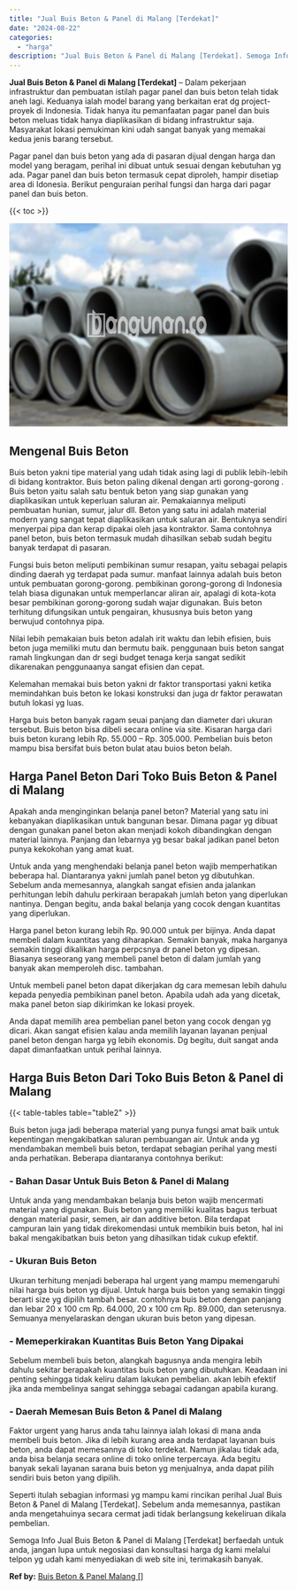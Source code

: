 ```yaml
---
title: "Jual Buis Beton & Panel di Malang [Terdekat]"
date: "2024-08-22"
categories: 
  - "harga"
description: "Jual Buis Beton & Panel di Malang [Terdekat]. Semoga Info Jual Buis Beton & Panel di Malang [Terdekat] berfaedah untuk anda, jangan lupa untuk negosiasi da..."
---
```


**Jual Buis Beton & Panel di Malang \[Terdekat\]** – Dalam pekerjaan infrastruktur dan pembuatan istilah pagar panel dan buis beton telah tidak aneh lagi. Keduanya ialah model barang yang berkaitan erat dg project-proyek di Indonesia. Tidak hanya itu pemanfaatan pagar panel dan buis beton meluas tidak hanya diaplikasikan di bidang infrastruktur saja. Masyarakat lokasi pemukiman kini udah sangat banyak yang memakai kedua jenis barang tersebut.

Pagar panel dan buis beton yang ada di pasaran dijual dengan harga dan model yang beragam, perihal ini dibuat untuk sesuai dengan kebutuhan yg ada. Pagar panel dan buis beton termasuk cepat diproleh, hampir disetiap area di Idonesia. Berikut penguraian perihal fungsi dan harga dari pagar panel dan buis beton.

{{< toc >}}

![Jual Buis Beton & Panel di Malang [Terdekat]](/images/jual-panel-buis-beton-murah-36.png)

## Mengenal Buis Beton

Buis beton yakni tipe material yang udah tidak asing lagi di publik lebih-lebih di bidang kontraktor. Buis beton paling dikenal dengan arti gorong-gorong . Buis beton yaitu salah satu bentuk beton yang siap gunakan yang diaplikasikan untuk keperluan saluran air. Pemakaiannya meliputi pembuatan hunian, sumur, jalur dll. Beton yang satu ini adalah material modern yang sangat tepat diaplikasikan untuk saluran air. Bentuknya sendiri menyerpai pipa dan kerap dipakai oleh jasa kontraktor. Sama contohnya panel beton, buis beton termasuk mudah dihasilkan sebab sudah begitu banyak terdapat di pasaran.

Fungsi buis beton meliputi pembikinan sumur resapan, yaitu sebagai pelapis dinding daerah yg terdapat pada sumur. manfaat lainnya adalah buis beton untuk pembuatan gorong-gorong. pembikinan gorong-gorong di Indonesia telah biasa digunakan untuk memperlancar aliran air, apalagi di kota-kota besar pembikinan gorong-gorong sudah wajar digunakan. Buis beton terhitung difungsikan untuk pengairan, khususnya buis beton yang berwujud contohnya pipa.

Nilai lebih pemakaian buis beton adalah irit waktu dan lebih efisien, buis beton juga memiliki mutu dan bermutu baik. penggunaan buis beton sangat ramah lingkungan dan dr segi budget tenaga kerja sangat sedikit dikarenakan penggunaanya sangat efisien dan cepat.

Kelemahan memakai buis beton yakni dr faktor transportasi yakni ketika memindahkan buis beton ke lokasi konstruksi dan juga dr faktor perawatan butuh lokasi yg luas.

Harga buis beton banyak ragam seuai panjang dan diameter dari ukuran tersebut. Buis beton bisa dibeli secara online via site. Kisaran harga dari buis beton kurang lebih Rp. 55.000 – Rp. 305.000. Pembelian buis beton mampu bisa bersifat buis beton bulat atau buios beton belah.

## Harga Panel Beton Dari Toko Buis Beton & Panel di Malang

Apakah anda menginginkan belanja panel beton? Material yang satu ini kebanyakan diaplikasikan untuk bangunan besar. Dimana pagar yg dibuat dengan gunakan panel beton akan menjadi kokoh dibandingkan dengan material lainnya. Panjang dan lebarnya yg besar bakal jadikan panel beton punya kekokohan yang amat kuat.

Untuk anda yang menghendaki belanja panel beton wajib memperhatikan beberapa hal. Diantaranya yakni jumlah panel beton yg dibutuhkan. Sebelum anda memesannya, alangkah sangat efisien anda jalankan perhitungan lebih dahulu perkiraan berapakah jumlah beton yang diperlukan nantinya. Dengan begitu, anda bakal belanja yang cocok dengan kuantitas yang diperlukan.

Harga panel beton kurang lebih Rp. 90.000 untuk per bijinya. Anda dapat membeli dalam kuantitas yang diharapkan. Semakin banyak, maka harganya semakin tinggi dikalikan harga perpcsnya dr panel beton yg dipesan. Biasanya seseorang yang membeli panel beton di dalam jumlah yang banyak akan memperoleh disc. tambahan.

Untuk membeli panel beton dapat dikerjakan dg cara memesan lebih dahulu kepada penyedia pembikinan panel beton. Apabila udah ada yang dicetak, maka panel beton siap dikirimkan ke lokasi proyek.

Anda dapat memilih area pembelian panel beton yang cocok dengan yg dicari. Akan sangat efisien kalau anda memilih layanan layanan penjual panel beton dengan harga yg lebih ekonomis. Dg begitu, duit sangat anda dapat dimanfaatkan untuk perihal lainnya.

## Harga Buis Beton Dari Toko Buis Beton & Panel di Malang

{{< table-tables table="table2" >}}

Buis beton juga jadi beberapa material yang punya fungsi amat baik untuk kepentingan mengakibatkan saluran pembuangan air. Untuk anda yg mendambakan membeli buis beton, terdapat sebagian perihal yang mesti anda perhatikan. Beberapa diantaranya contohnya berikut:

### \- Bahan Dasar Untuk Buis Beton & Panel di Malang

Untuk anda yang mendambakan belanja buis beton wajib mencermati material yang digunakan. Buis beton yang memiliki kualitas bagus terbuat dengan material pasir, semen, air dan additive beton. Bila terdapat campuran lain yang tidak direkomendasi untuk membikin buis beton, hal ini bakal mengakibatkan buis beton yang dihasilkan tidak cukup efektif.

### \- Ukuran Buis Beton

Ukuran terhitung menjadi beberapa hal urgent yang mampu memengaruhi nilai harga buis beton yg dijual. Untuk harga buis beton yang semakin tinggi berarti size yg dipilih tambah besar. contohnya buis beton dengan panjang dan lebar 20 x 100 cm Rp. 64.000, 20 x 100 cm Rp. 89.000, dan seterusnya. Semuanya menyelaraskan dengan ukuran buis beton yang dipesan.

### \- Memeperkirakan Kuantitas Buis Beton Yang Dipakai

Sebelum membeli buis beton, alangkah bagusnya anda mengira lebih dahulu sekitar berapakah kuantitas buis beton yang dibutuhkan. Keadaan ini penting sehingga tidak keliru dalam lakukan pembelian. akan lebih efektif jika anda membelinya sangat sehingga sebagai cadangan apabila kurang.

### \- Daerah Memesan Buis Beton & Panel di Malang

Faktor urgent yang harus anda tahu lainnya ialah lokasi di mana anda membeli buis beton. Jika di lebih kurang area anda terdapat layanan buis beton, anda dapat memesannya di toko terdekat. Namun jikalau tidak ada, anda bisa belanja secara online di toko online terpercaya. Ada begitu banyak sekali layanan sarana buis beton yg menjualnya, anda dapat pilih sendiri buis beton yang dipilih.

Seperti itulah sebagian informasi yg mampu kami rincikan perihal Jual Buis Beton & Panel di Malang \[Terdekat\]. Sebelum anda memesannya, pastikan anda mengetahuinya secara cermat jadi tidak berlangsung kekeliruan dikala pembelian.

Semoga Info Jual Buis Beton & Panel di Malang \[Terdekat\] berfaedah untuk anda, jangan lupa untuk negosiasi dan konsultasi harga dg kami melalui telpon yg udah kami menyediakan di web site ini, terimakasih banyak.

**Ref by:** [Buis Beton & Panel Malang []](https://id.wikipedia.org/wiki/Buis)
